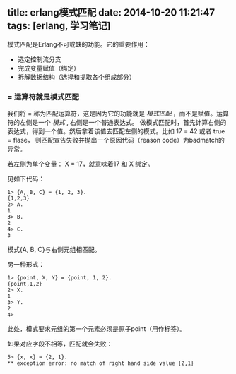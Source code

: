 title: erlang模式匹配
date: 2014-10-20 11:21:47
tags: [erlang, 学习笔记]
---

模式匹配是Erlang不可或缺的功能。它的重要作用：

- 选定控制流分支
- 完成变量赋值（绑定）
- 拆解数据结构（选择和提取各个组成部分）

### = 运算符就是模式匹配

我们将 = 称为匹配运算符，这是因为它的功能就是 *模式匹配* ，而不是赋值。运算符的左侧是一个 *模式* , 右侧是一个普通表达式。
做模式匹配时，首先计算右侧的表达式，得到一个值。然后拿着该值去匹配左侧的模式。比如 17 = 42 或者 true = flase， 则匹配宣告失败并抛出一个原因代码（reason code）为badmatch的异常。

若左侧为单个变量： X = 17，就意味着17 和 X 绑定。

见如下代码：

```
1> {A, B, C} = {1, 2, 3}.
{1,2,3}
2> A.
1
3> B.
2
4> C.
3
```
模式{A, B, C}与右侧元组相匹配。

另一种形式：

```
1> {point, X, Y} = {point, 1, 2}.
{point,1,2}
2> X.
1
3> Y.
2
4> 

```

此处，模式要求元组的第一个元素必须是原子point（用作标签）。

如果对应字段不相等，匹配就会失败：

```
5> {x, x} = {2, 1}. 
** exception error: no match of right hand side value {2,1}
```

